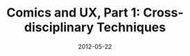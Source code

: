 ---
title: "Comics and UX, Part 1: Cross-disciplinary Techniques"
date: 2012-05-22
url: http://www.uxbooth.com/articles/comics-and-ux-part-1-cross-disciplinary-techniques/
image:
publisher: UX Booth
type:
    - article
---
